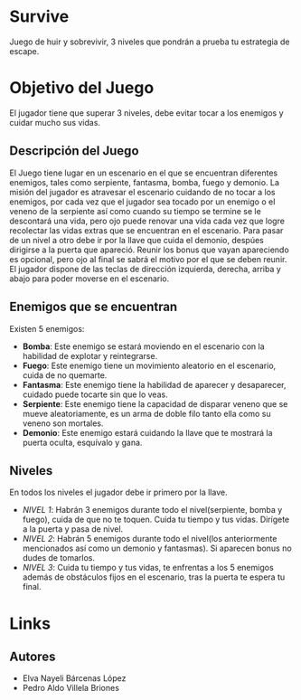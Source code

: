 # Survive

Juego de huir y sobrevivir, 3 niveles que pondrán a prueba tu estrategia de escape.

# Objetivo del Juego

El jugador tiene que superar 3 niveles, debe evitar tocar a los enemigos y cuidar mucho sus vidas.

## Descripción del Juego

El Juego tiene lugar en un escenario en el que se encuentran diferentes enemigos, tales como serpiente, fantasma, bomba, fuego y demonio.
La misión del jugador es atravesar el escenario cuidando de no tocar a los enemigos, por cada vez que el jugador sea tocado por un enemigo o el veneno de la serpiente así como cuando su tiempo se termine se le descontará una vida, pero ojo puede renovar una vida cada vez que logre recolectar las vidas extras que se encuentran en el escenario. Para pasar de un nivel a otro debe ir por la llave que cuida el demonio, despúes dirigirse a la puerta que apareció. Reunir los bonus que vayan apareciendo es opcional, pero ojo al final se sabrá el motivo por el que se deben reunir. El jugador dispone de las teclas de dirección izquierda, derecha, arriba y abajo para poder moverse en el escenario.

## Enemigos que se encuentran

Existen 5 enemigos:

* **Bomba**: Este enemigo se estará moviendo en el escenario con la habilidad de explotar y reintegrarse.
* **Fuego**: Este enemigo tiene un movimiento aleatorio en el escenario, cuida de no quemarte.
* **Fantasma**: Este enemigo tiene la habilidad de aparecer y desaparecer, cuidado puede tocarte sin que lo veas.
* **Serpiente**: Este enemigo tiene la capacidad de disparar veneno que se mueve aleatoriamente, es un arma de doble filo tanto ella como                  su veneno son mortales.
* **Demonio**: Este enemigo estará cuidando la llave que te mostrará la puerta oculta, esquívalo y gana.

## Niveles
En todos los niveles el jugador debe ir primero por la llave.
* _NIVEL 1_: Habrán 3 enemigos durante todo el nivel(serpiente, bomba y fuego), cuida de que no te toquen. Cuida tu tiempo y tus vidas. Dirígete a la puerta y pasa de nivel.
* _NIVEL 2_: Habrán 5 enemigos durante todo el nivel(los anteriormente mencionados así como un demonio y fantasmas). Si aparecen bonus no dudes de tomarlos.
* _NIVEL 3_: Cuida tu tiempo y tus vidas, te enfrentas a los 5 enemigos además de obstáculos fijos en el escenario, tras la puerta te espera tu final.

# Links

## Autores
* Elva Nayeli Bárcenas López
* Pedro Aldo Villela Briones

